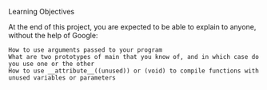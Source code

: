 Learning Objectives

At the end of this project, you are expected to be able to explain to anyone, without the help of Google:

    How to use arguments passed to your program
    What are two prototypes of main that you know of, and in which case do you use one or the other
    How to use __attribute__((unused)) or (void) to compile functions with unused variables or parameters
